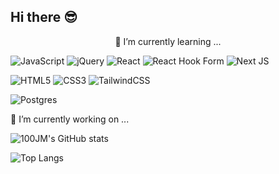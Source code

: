 Hi there 😎
---
<center>🌱 I’m currently learning ...</center>
   
![JavaScript](https://img.shields.io/badge/javascript-%23323330.svg?style=logo&logo=javascript&logoColor=%23F7DF1E)
![jQuery](https://img.shields.io/badge/jquery-%230769AD.svg?style=logo&logo=jquery&logoColor=white)
![React](https://img.shields.io/badge/react-%2320232a.svg?style=logo&logo=react&logoColor=%2361DAFB)
![React Hook Form](https://img.shields.io/badge/React%20Hook%20Form-%23EC5990.svg?style=logo&logo=reacthookform&logoColor=white)
![Next JS](https://img.shields.io/badge/Next-black?style=logo&logo=next.js&logoColor=white)

![HTML5](https://img.shields.io/badge/html5-%23E34F26.svg?style=logo&logo=html5&logoColor=white)
![CSS3](https://img.shields.io/badge/css3-%231572B6.svg?style=logo&logo=css3&logoColor=white)
![TailwindCSS](https://img.shields.io/badge/tailwindcss-%2338B2AC.svg?style=logo&logo=tailwind-css&logoColor=white)

![Postgres](https://img.shields.io/badge/postgres-%23316192.svg?style=logo&logo=postgresql&logoColor=white)   

🔭 I’m currently working on ...   

![100JM's GitHub stats](https://github-readme-stats.vercel.app/api?username=100JM&hide=stars,contribs&count_private=true&show_icons=true)   

![Top Langs](https://github-readme-stats.vercel.app/api/top-langs/?username=100JM&layout=compact&theme=default)

<!--
**100JM/100JM** is a ✨ _special_ ✨ repository because its `README.md` (this file) appears on your GitHub profile.

Here are some ideas to get you started: 
- 👯 I’m looking to collaborate on ...
- 🤔 I’m looking for help with ...
- 💬 Ask me about ...
- 📫 How to reach me: ...
- 😄 Pronouns: ...
- ⚡ Fun fact: ...
-->
